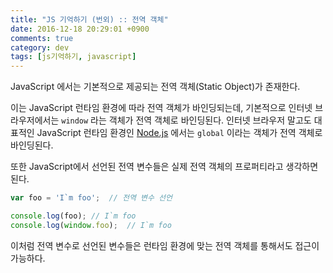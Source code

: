 ```yaml
---
title: "JS 기억하기 (번외) :: 전역 객체"
date: 2016-12-18 20:29:01 +0900
comments: true
category: dev
tags: [js기억하기, javascript]
---
```


JavaScript 에서는 기본적으로 제공되는 전역 객체(Static Object)가 존재한다.

이는 JavaScript 런타임 환경에 따라 전역 객체가 바인딩되는데,
기본적으로 인터넷 브라우저에서는 `window` 라는 객체가 전역 객체로 바인딩된다.
인터넷 브라우저 말고도 대표적인 JavaScript 런타임 환경인 [Node.js](https://nodejs.org/ko/) 에서는 `global` 이라는 객체가 전역 객체로 바인딩된다.

또한 JavaScript에서 선언된 전역 변수들은 실제 전역 객체의 프로퍼티라고 생각하면 된다.

```js
var foo = 'I`m foo';  // 전역 변수 선언

console.log(foo); // I`m foo
console.log(window.foo);  // I`m foo
```

이처럼 전역 변수로 선언된 변수들은 런타임 환경에 맞는 전역 객체를 통해서도 접근이 가능하다.
